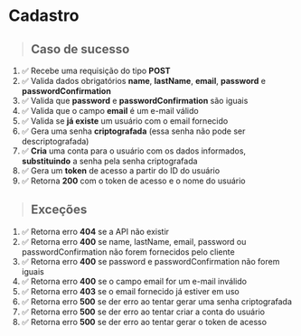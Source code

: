 # Cadastro

> ## Caso de sucesso

1. ✅ Recebe uma requisição do tipo **POST**
2. ✅ Valida dados obrigatórios **name**, **lastName**, **email**, **password** e **passwordConfirmation**
3. ✅ Valida que **password** e **passwordConfirmation** são iguais
4. ✅ Valida que o campo **email** é um e-mail válido
5. ✅ Valida se **já existe** um usuário com o email fornecido
6. ✅ Gera uma senha **criptografada** (essa senha não pode ser descriptografada)
7. ✅ **Cria** uma conta para o usuário com os dados informados, **substituindo** a senha pela senha criptografada
8. ✅ Gera um **token** de acesso a partir do ID do usuário
9. ✅ Retorna **200** com o token de acesso e o nome do usuário

> ## Exceções

1. ✅ Retorna erro **404** se a API não existir
2. ✅ Retorna erro **400** se name, lastName, email, password ou passwordConfirmation não forem fornecidos pelo cliente
3. ✅ Retorna erro **400** se password e passwordConfirmation não forem iguais
4. ✅ Retorna erro **400** se o campo email for um e-mail inválido
6. ✅ Retorna erro **403** se o email fornecido já estiver em uso
7. ✅ Retorna erro **500** se der erro ao tentar gerar uma senha criptografada
8. ✅ Retorna erro **500** se der erro ao tentar criar a conta do usuário
9. ✅ Retorna erro **500** se der erro ao tentar gerar o token de acesso